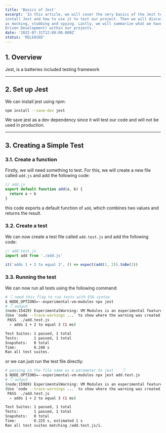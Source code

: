 ```yaml
---
title: 'Basics of Jest'
excerpt: 'In this article, we will cover the very basics of the Jest testing framework. We will start by learning how to
install Jest and how to use it to test our project. Then we will discuss the different methods we can use to test such
as mocking, stubbing and spying. Lastly, we will summarize what we have learnt and how we can start using TDD (Test
Driven Development) within our projects.'
date: '2022-07-31T12:00:00.000Z'
status: 'RELEASED'
---
```


## 1. Overview

Jest, is a batteries included testing framework

---

## 2. Set up Jest

We can install jest using npm:

```bash
npm install --save-dev jest
```

We save jest as a dev dependency since it will test our code and will not be used in production.

---

## 3. Creating a Simple Test

### 3.1. Create a function

Firstly, we will need something to test. For this, we will create a new file called `add.js` and add the following code:

```js
// add.js
export default function add(a, b) {
  return a + b
}
```

this code exports a default function of `add`, which combines two values and returns the result.

### 3.2. Create a test

We can now create a test file called `add.test.js` and add the following code:

```js
// add.test.js
import add from './add.js'

it('adds 1 + 2 to equal 3', () => expect(add(1, 2)).toBe(3))
```

### 3.3. Running the test

We can now run all tests using the following command:

```bash {2}
# 👇 need this flag to run tests with ES6 syntax
$ NODE_OPTIONS=--experimental-vm-modules npx jest
# 👇 output
(node:15429) ExperimentalWarning: VM Modules is an experimental feature. This feature could change at any time
(Use `node --trace-warnings ...` to show where the warning was created)
 PASS  ./add.test.js
  ✓ adds 1 + 2 to equal 3 (1 ms)

Test Suites: 1 passed, 1 total
Tests:       1 passed, 1 total
Snapshots:   0 total
Time:        0.248 s
Ran all test suites.
```

or we can just run the test file directly:

```bash {2}
# passing in the file name as a parameter to jest    👇
$ NODE_OPTIONS=--experimental-vm-modules npx jest add.test.js
# 👇 output
(node:15989) ExperimentalWarning: VM Modules is an experimental feature. This feature could change at any time
(Use `node --trace-warnings ...` to show where the warning was created)
 PASS  ./add.test.js
  ✓ adds 1 + 2 to equal 3 (1 ms)

Test Suites: 1 passed, 1 total
Tests:       1 passed, 1 total
Snapshots:   0 total
Time:        0.225 s, estimated 1 s
Ran all test suites matching /add.test.js/i.
```
